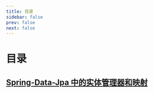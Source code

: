 ```yaml
---
title: 目录
sidebar: false
prev: false
next: false
---
```

# 目录

## [Spring-Data-Jpa 中的实体管理器和映射](1.md)
